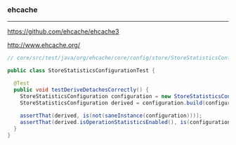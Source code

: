 ### ehcache
---
https://github.com/ehcache/ehcache3

http://www.ehcache.org/

```java
// core/src/test/java/org/ehcache/core/config/store/StoreStatisticsConfigurationTest.java

public class StoreStatisticsConfigurationTest {

  @Test
  public void testDeriveDetachesCorrectly() {
    StoreStatisticsConfiguration configuration = new StoreStatisticsConfiguration(true);
    StoreStatisticsConfiguration derived = configuration.build(configuration.derive());
    
    assertThat(derived, is(not(saneInstance(configuration))));
    assertThat(derived.isOperationStatisticsEnabled(), is(configuration.isOperationStatisticsEnabledd()));
  }
}

```

```
```

```
```


